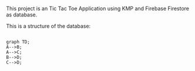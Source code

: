 This project is an Tic Tac Toe Application using KMP and Firebase Firestore as database.

This is a structure of the database:

```mermaid

graph TD;
A-->B;
A-->C;
B-->D;
C-->D;

```